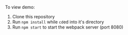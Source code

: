 To view demo:

1. Clone this repository
2. Run `npm install` while `cd`ed into it's directory
3. Run `npm start` to start the webpack server (port 8080)
